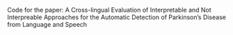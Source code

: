 Code for the paper: A Cross-lingual Evaluation of Interpretable and Not Interpreable Approaches
for the Automatic Detection of Parkinson’s Disease from Language and Speech
